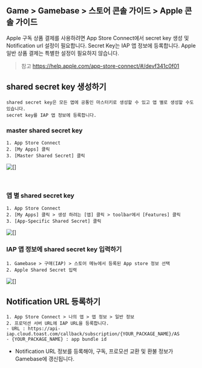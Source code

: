 ## Game > Gamebase > 스토어 콘솔 가이드 > Apple 콘솔 가이드

Apple 구독 상품 결제를 사용하려면 App Store Connect에서 secret key 생성 및 Notification url 설정이 필요합니다.
Secret Key는 IAP 앱 정보에 등록합니다.
Apple 일반 상품 결제는 특별한 설정이 필요하지 않습니다.

> 참고
> https://help.apple.com/app-store-connect/#/devf341c0f01

## shared secret key 생성하기
```
shared secret key은 모든 앱에 공통인 마스터키로 생성할 수 있고 앱 별로 생성할 수도 있습니다.
secret key를 IAP 앱 정보에 등록합니다.
```

### master shared secret key
```
1. App Store Connect
2. [My Apps] 클릭
3. [Master Shared Secret] 클릭
```
![[]](http://static.toastoven.net/prod_gamebase/StoreConsoleGuide/iap-console-apple-shared-key-1.png)

<br>

### 앱 별 shared secret key
```
1. App Store Connect
2. [My Apps] 클릭 > 생성 하려는 [앱] 클릭 > toolbar에서 [Features] 클릭
3. [App-Specific Shared Secret] 클릭
```
![[]](http://static.toastoven.net/prod_gamebase/StoreConsoleGuide/iap-console-apple-shared-key-2.png)


### IAP 앱 정보에 shared secret key 입력하기
```
1. Gamebase > 구매(IAP) > 스토어 메뉴에서 등록된 App store 정보 선택
2. Apple Shared Secret 입력
```
![[]](http://static.toastoven.net/prod_gamebase/StoreConsoleGuide/iap-console-apple-edit-gamebase.png)


## Notification URL 등록하기
```
1. App Store Connect > 나의 앱 > 앱 정보 > 일반 정보 
2. 프로덕션 서버 URL에 IAP URL을 등록합니다.
- URL : https://api-iap.cloud.toast.com/callback/subscription/{YOUR_PACKAGE_NAME}/AS
- {YOUR_PACKAGE_NAME} : app bundle id
```
- Notification URL 정보를 등록해야, 구독, 프로모션 교환 및 환불 정보가 Gamebase에 갱신됩니다.

